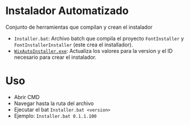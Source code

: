 # Instalador Automatizado

Conjunto de herramientas que compilan y crean el instalador

- `Installer.bat`: Archivo batch que compila el proyecto `FontInstaller` y `FontInstallerInstaller` (este crea el installador).
- [`WixAutoInstaller.exe`][1]: Actualiza los valores para la version y el ID necesario para crear el instalador.

# Uso

- Abrir CMD
- Navegar hasta la ruta del archivo 
- Ejecutar el bat
  `Installer.bat <version>`
- Ejemplo:
  `Installer.bat 0.1.1.100`

[1]: https://github.com/Tecnologer/WixAutoInstaller